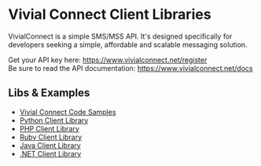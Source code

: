 # Vivial Connect Client Libraries

VivialConnect is a simple SMS/MSS API. It's designed specifically for developers seeking a simple, affordable and scalable messaging solution.

Get your API key here: <a href="https://www.vivialconnect.net/register">https://www.vivialconnect.net/register</a> <br/>
Be sure to read the API documentation: <a href="https://www.vivialconnect.net/docs">https://www.vivialconnect.net/docs</a>

Libs & Examples
---------------

* [Vivial Connect Code Samples](https://github.com/vivialconnect/vivialconnect-sample-code)
* [Python Client Library](https://vivialconnect.github.io/python)
* [PHP Client Library](https://vivialconnect.github.io/php)
* [Ruby Client Library](https://vivialconnect.github.io/ruby)
* [Java Client Library](https://vivialconnect.github.io/java)
* [.NET Client Library](https://vivialconnect.github.io/net)
